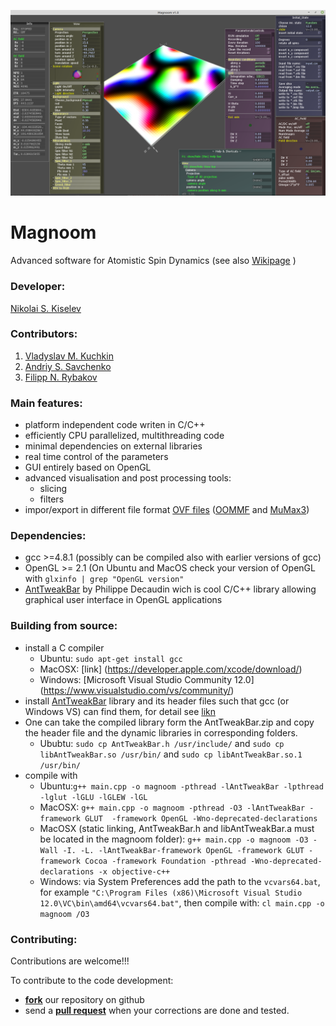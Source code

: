 ![Alt text](https://github.com/n-s-kiselev/magnoom/blob/master/MagnoomWiki/TitleImage.png)

# Magnoom

Advanced software for Atomistic Spin Dynamics (see also [Wikipage](https://github.com/n-s-kiselev/magnoom/wiki) )

### Developer:
  [Nikolai S. Kiselev](http://www.fz-juelich.de/SharedDocs/Personen/PGI/PGI-1/EN/Kiselev_N.html?nn=758466) 

### Contributors:
  1. [Vladyslav M. Kuchkin](https://www.researchgate.net/profile/Vladyslav-Kuchkin)
  2. [Andriy S. Savchenko](https://www.researchgate.net/profile/A_Savchenko) 
  3. [Filipp N. Rybakov](http://www.quantumandclassical.com/excalibur/)

### Main features:
  * platform independent code writen in C/C++
  * efficiently CPU parallelized, multithreading code
  * minimal dependencies on external libraries
  * real time control of the parameters
  * GUI entirely based on OpenGL 
  * advanced visualisation and post processing tools:
    - slicing 
    - filters
  * impor/export in different file format [OVF files](http://math.nist.gov/oommf/doc/userguide11b2/userguide/vectorfieldformat.html) ([OOMMF](http://math.nist.gov/oommf/) and [MuMax3](http://mumax.github.io/))  
  


### Dependencies:
  * gcc >=4.8.1 (possibly can be compiled also with earlier versions of gcc)
  * OpenGL >= 2.1 (On Ubuntu and MacOS check your version of OpenGL with `glxinfo | grep "OpenGL version"`
  * [AntTweakBar](http://anttweakbar.sourceforge.net/) by Philippe Decaudin wich is cool C/C++ library allowing graphical user interface in OpenGL applications 

### Building from source:
  * install a C compiler
    - Ubuntu: `sudo apt-get install gcc`
    - MacOSX: [link] (https://developer.apple.com/xcode/download/)
    - Windows: [Microsoft Visual Studio Community 12.0] (https://www.visualstudio.com/vs/community/)
  * install [AntTweakBar](http://anttweakbar.sourceforge.net/) library and its header files such that gcc (or Windows VS) can find them, for detail see [likn](http://anttweakbar.sourceforge.net/doc/tools:anttweakbar:download#contact)
  * One can take the compiled library form the AntTweakBar.zip and copy the header file and the dynamic libraries in corresponding folders.
    - Ububtu: `sudo cp AntTweakBar.h /usr/include/` and `sudo cp libAntTweakBar.so /usr/bin/` and `sudo cp libAntTweakBar.so.1 /usr/bin/`
  * compile with 
    - Ubuntu:`g++ main.cpp -o magnoom -pthread -lAntTweakBar -lpthread  -lglut -lGLU -lGLEW -lGL`
    - MacOSX: `g++ main.cpp -o magnoom -pthread -O3 -lAntTweakBar -framework GLUT  -framework OpenGL -Wno-deprecated-declarations`
    - MacOSX (static linking, AntTweakBar.h and libAntTweakBar.a must be located in the magnoom folder): `g++ main.cpp -o magnoom -O3 -Wall -I. -L. -lAntTweakBar-framework OpenGL -framework GLUT -framework Cocoa -framework Foundation -pthread -Wno-deprecated-declarations -x objective-c++`
    - Windows: via System Preferences add the path to the `vcvars64.bat`, for example `"C:\Program Files (x86)\Microsoft Visual Studio 12.0\VC\bin\amd64\vcvars64.bat"`, then compile with: `cl main.cpp -o magnoom /O3`
    
### Contributing:

Contributions are welcome!!! 

To contribute to the code development:
  - [__fork__](https://help.github.com/articles/fork-a-repo/) our repository on github
  - send a [__pull request__](https://help.github.com/articles/about-pull-requests/) when your corrections are done and tested.
